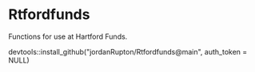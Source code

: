 # Rtfordfunds
Functions for use at Hartford Funds.

devtools::install_github("jordanRupton/Rtfordfunds@main", auth_token = NULL)
